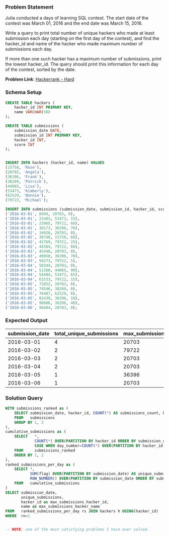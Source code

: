 ### Problem Statement

Julia conducted a  days of learning SQL contest. The start date of the contest was March 01, 2016 and the end date was March 15, 2016.

Write a query to print total number of unique hackers who made at least  submission each day (starting on the first day of the contest), and find the hacker_id and name of the hacker who made maximum number of submissions each day. 

If more than one such hacker has a maximum number of submissions, print the lowest hacker_id. The query should print this information for each day of the contest, sorted by the date.

**Problem Link**: [Hackerrank - Hard](https://www.hackerrank.com/challenges/15-days-of-learning-sql/problem)


### Schema Setup

```sql
CREATE TABLE hackers (
    hacker_id INT PRIMARY KEY,
    name VARCHAR(50)
);

CREATE TABLE submissions (
    submission_date DATE,
    submission_id INT PRIMARY KEY,
    hacker_id INT,
    score INT
);


INSERT INTO hackers (hacker_id, name) VALUES
(15758, 'Rose'),
(20703, 'Angela'),
(36396, 'Frank'),
(38289, 'Patrick'),
(44065, 'Lisa'),
(53473, 'Kimberly'),
(62529, 'Bonnie'),
(79722, 'Michael');

INSERT INTO submissions (submission_date, submission_id, hacker_id, score) VALUES
('2016-03-01', 8494, 20703, 0),
('2016-03-01', 22403, 53473, 15),
('2016-03-01', 23965, 79722, 60),
('2016-03-01', 30173, 36396, 70),
('2016-03-02', 34928, 20703, 0),
('2016-03-02', 38740, 15758, 60),
('2016-03-02', 42769, 79722, 25),
('2016-03-02', 44364, 79722, 60),
('2016-03-03', 45440, 20703, 0),
('2016-03-03', 49050, 36396, 70),
('2016-03-03', 50273, 79722, 5),
('2016-03-04', 50344, 20703, 0),
('2016-03-04', 51360, 44065, 90),
('2016-03-04', 54404, 53473, 65),
('2016-03-04', 61533, 79722, 15),
('2016-03-05', 72852, 20703, 0),
('2016-03-05', 74546, 38289, 0),
('2016-03-05', 76487, 62529, 0),
('2016-03-05', 82439, 36396, 10),
('2016-03-05', 90006, 36396, 40),
('2016-03-06', 90404, 20703, 0);
```



### Expected Output

| submission_date | total_unique_submissions | max_submissions_hacker_id | max_submissions_hacker_name |
|-----------------|---------------|-----------|-------------|
| 2016-03-01      | 4             | 20703     | Angela      |
| 2016-03-02      | 2             | 79722     | Michael     |
| 2016-03-03      | 2             | 20703     | Angela      |
| 2016-03-04      | 2             | 20703     | Angela      |
| 2016-03-05      | 1             | 36396     | Frank       |
| 2016-03-06      | 1             | 20703     | Angela      |


### Solution Query


```sql
WITH submissions_ranked as (
	SELECT submission_date, hacker_id, COUNT(*) AS submissions_count, DENSE_RANK() OVER(ORDER BY submission_date) as day_number
	FROM   submissions
	GROUP BY 1, 2
),
cumulative_submissions as (
	SELECT   *, 
	         COUNT(*) OVER(PARTITION BY hacker_id ORDER BY submission_date) as till_date_submissions, 
	         CASE WHEN day_number=COUNT(*) OVER(PARTITION BY hacker_id ORDER BY submission_date) THEN 1 ELSE 0 END as flag
	FROM     submissions_ranked
	ORDER BY 1, 2
),
ranked_submissions_per_day as (
	SELECT *, 
		   SUM(flag) OVER(PARTITION BY submission_date) AS unique_submissions, 
		   ROW_NUMBER() OVER(PARTITION BY submission_date ORDER BY submissions_count desc, hacker_id) as rn
	FROM   cumulative_submissions 
)
SELECT submission_date, 
       unique_submissions, 
	   hacker_id as max_submissions_hacker_id, 
	   name as max_submissions_hacker_name
FROM   ranked_submissions_per_day rs JOIN hackers h USING(hacker_id)
WHERE  rn=1


-- NOTE: one of the most satisfying problems I have ever solved.
```